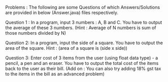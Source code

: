 Problems : The following are some Questions of which Answers/Solutions are provided in below (Answer.java) files respectively.

Question 1 : In a program, input 3 numbers : A, B and C. You have to output the average of
these 3 numbers.
(Hint : Average of N numbers is sum of those numbers divided by N)

Question 2: In a program, input the side of a square. You have to output the area of the
square.
Hint : (area of a square is (side x side))

Question 3: Enter cost of 3 items from the user (using float data type) - a pencil, a pen and
an eraser. You have to output the total cost of the items back to the user as their bill.
(Add on : You can also try adding 18% gst tax to the items in the bill as an advanced problem)

